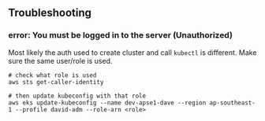 ## Troubleshooting

### error: You must be logged in to the server (Unauthorized)

Most likely the auth used to create cluster and call `kubectl` is different. Make sure the same user/role is used.

```shell
# check what role is used
aws sts get-caller-identity

# then update kubeconfig with that role
aws eks update-kubeconfig --name dev-apse1-dave --region ap-southeast-1 --profile david-adm --role-arn <role>
```
